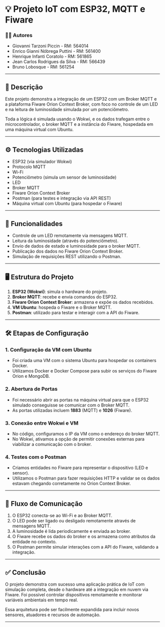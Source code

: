 # 💡 Projeto IoT com ESP32, MQTT e Fiware

### 🧑‍💻 Autores

- Giovanni Tarzoni Piccin - RM: 564014  
- Enrico Gianni Nóbrega Puttini - RM: 561400  
- Henrique Infanti Coratolo - RM: 561865  
- Jean Carlos Rodrigues da Silva - RM: 566439  
- Bruno Lobosque - RM: 561254  

---

## 📘 Descrição

Este projeto demonstra a integração de um ESP32 com um Broker MQTT e a plataforma Fiware Orion Context Broker, com foco no controle de um LED e na leitura de luminosidade simulada por um potenciômetro.

Toda a lógica é simulada usando o Wokwi, e os dados trafegam entre o microcontrolador, o broker MQTT e a instância do Fiware, hospedada em uma máquina virtual com Ubuntu.

---

## ⚙️ Tecnologias Utilizadas

- ESP32 (via simulador Wokwi)  
- Protocolo MQTT  
- Wi-Fi  
- Potenciômetro (simula um sensor de luminosidade)  
- LED  
- Broker MQTT  
- Fiware Orion Context Broker  
- Postman (para testes e integração via API REST)  
- Máquina virtual com Ubuntu (para hospedar o Fiware)

---

## 🧩 Funcionalidades

- Controle de um LED remotamente via mensagens MQTT.  
- Leitura da luminosidade (através do potenciômetro).  
- Envio de dados de estado e luminosidade para o broker MQTT.  
- Publicação dos dados no Fiware Orion Context Broker.  
- Simulação de requisições REST utilizando o Postman.

---

## 🖥️ Estrutura do Projeto

1. **ESP32 (Wokwi)**: simula o hardware do projeto.  
2. **Broker MQTT**: recebe e envia comandos do ESP32.  
3. **Fiware Orion Context Broker**: armazena e expõe os dados recebidos.  
4. **VM Ubuntu**: hospeda o Fiware e o Broker MQTT.  
5. **Postman**: utilizado para testar e interagir com a API do Fiware.

---

## 🛠️ Etapas de Configuração

### 1. Configuração da VM com Ubuntu

- Foi criada uma VM com o sistema Ubuntu para hospedar os containers Docker.  
- Utilizamos Docker e Docker Compose para subir os serviços do Fiware Orion e MongoDB.

### 2. Abertura de Portas

- Foi necessário abrir as portas na máquina virtual para que o ESP32 simulado conseguisse se comunicar com o Broker MQTT.  
- As portas utilizadas incluem **1883** (MQTT) e **1026** (Fiware).

### 3. Conexão entre Wokwi e VM

- No código, configuramos o IP da VM como o endereço do broker MQTT.  
- No Wokwi, ativamos a opção de permitir conexões externas para viabilizar a comunicação com o broker.

### 4. Testes com o Postman

- Criamos entidades no Fiware para representar o dispositivo (LED e sensor).  
- Utilizamos o Postman para fazer requisições HTTP e validar se os dados estavam chegando corretamente no Orion Context Broker.

---

## 🔁 Fluxo de Comunicação

1. O ESP32 conecta-se ao Wi-Fi e ao Broker MQTT.  
2. O LED pode ser ligado ou desligado remotamente através de mensagens MQTT.  
3. A luminosidade é lida periodicamente e enviada ao broker.  
4. O Fiware recebe os dados do broker e os armazena como atributos da entidade no contexto.  
5. O Postman permite simular interações com a API do Fiware, validando a integração.

---

## ✅ Conclusão

O projeto demonstra com sucesso uma aplicação prática de IoT com simulação completa, desde o hardware até a integração em nuvem via Fiware. Foi possível controlar dispositivos remotamente e monitorar variáveis ambientais em tempo real.

Essa arquitetura pode ser facilmente expandida para incluir novos sensores, atuadores e recursos de automação.

---
